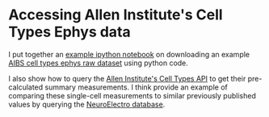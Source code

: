# Accessing Allen Institute's Cell Types Ephys data

I put together an [example ipython notebook](https://github.com/stripathy/AIBS_cell_types/blob/master/Allen_ephys_playground.ipynb) on downloading an example [AIBS cell types ephys raw dataset](http://celltypes.brain-map.org/mouse/experiment/electrophysiology/354190013) using python code. 

I also show how to query the [Allen Institute's Cell Types API](http://help.brain-map.org//display/celltypes/API) to get their pre-calculated summary measurements. I think provide an example of comparing these single-cell measurements to similar previously published values by querying the [NeuroElectro database](neuroelectro.org).
